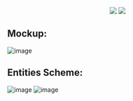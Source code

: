 <p align="center">
  <img src="https://img.shields.io/badge/version_-0.1-green" />
  <img src="https://img.shields.io/badge/.NET_-8.0-purple" />
</p>

## Mockup:
![image](https://github.com/Spinozanilast/social-media-platform/assets/107877150/c6ee103a-57eb-4701-b3aa-b6714736ff96)
## Entities Scheme:
![image](https://github.com/Spinozanilast/social-media-platform/assets/107877150/a9378f8d-c1db-4671-8ec8-d47d716a5c5e)
![image](https://github.com/Spinozanilast/social-media-platform/assets/107877150/afc4e238-0ed8-4e39-8bda-02f2a9cba686)